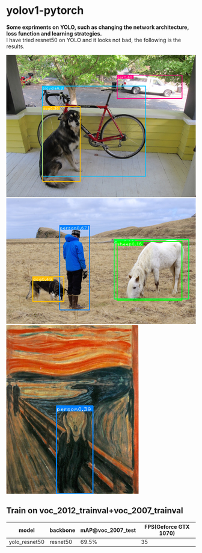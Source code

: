 # yolov1-pytorch
**Some expriments on YOLO, such as changing the network architecture, loss function and learning strategies.**  
I have tried resnet50 on YOLO and it looks not bad, the following is the results.  

![](det/bbox_dog.png)  
![](det/bbox_person.png)  
![](det/bbox_scream.png)  

## Train on voc_2012_trainval+voc_2007_trainval
| model                | backbone | mAP@voc_2007_test  | FPS(Geforce GTX 1070)  |
| -------------------- | -------------- | ---------- | -------   |
| yolo_resnet50  |   resnet50        | 69.5%      |  35   |
